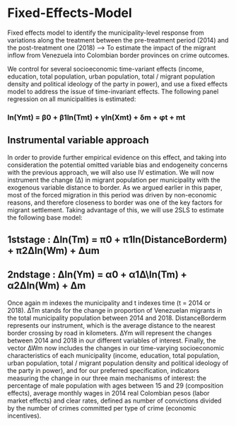 # Fixed-Effects-Model 

Fixed effects model to identify the municipality-level response from variations along the treatment between the pre-treatment period (2014) and the post-treatment one (2018) --> To estimate the impact of the migrant inflow from Venezuela into Colombian border provinces on crime outcomes.


We control for several socioeconomic time-variant effects (income, education, total
population, urban population, total / migrant population density and political ideology of the party in power),
and use a fixed effects model to address the issue of time-invariant effects. The following panel regression on all municipalities is estimated:
### ln(Ymt) = β0 + β1ln(Tmt) + γln(Xmt) + δm + φt + mt

## Instrumental variable approach
In order to provide further empirical evidence on this effect, and taking into consideration the potential omitted
variable bias and endogeneity concerns with the previous approach, we will also use IV estimation. We will now
instrument the change (∆) in migrant population per municipality with the exogenous variable distance to border.
As we argued earlier in this paper, most of the forced migration in this period was driven by non-economic
reasons, and therefore closeness to border was one of the key factors for migrant settlement. Taking advantage of
this, we will use 2SLS to estimate the following base model:

## 1ststage : ∆ln(Tm) = π0 + π1ln(DistanceBorderm) + π2∆ln(Wm) + ∆um
## 2ndstage : ∆ln(Ym) = α0 + α1∆\ln(Tm) + α2∆ln(Wm) + ∆m

Once again m indexes the municipality and t indexes time (t = 2014 or 2018). ∆Tm stands for the change in
proportion of Venezuelan migrants in the total municipality population between 2014 and 2018. DistanceBorderm
represents our instrument, which is the average distance to the nearest border crossing by road in kilometers.
∆Ym will represent the changes between 2014 and 2018 in our different variables of interest. Finally, the vector
∆Wm now includes the changes in our time-varying socioeconomic characteristics of each municipality (income,
education, total population, urban population, total / migrant population density and political ideology of the
party in power), and for our preferred specification, indicators measuring the change in our three main mechanisms
of interest: the percentage of male population with ages between 15 and 29 (composition effects), average monthly
wages in 2014 real Colombian pesos (labor market effects) and clear rates, defined as number of convictions divided
by the number of crimes committed per type of crime (economic incentives).
